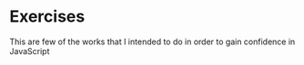 # Exercises
This are few of the works that I intended to do in order to gain confidence in JavaScript
